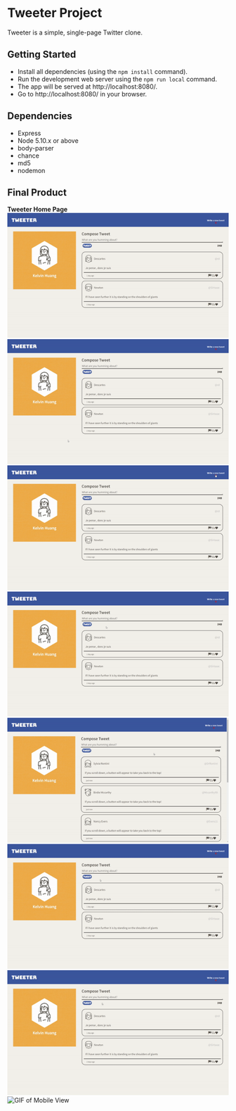 # Tweeter Project

Tweeter is a simple, single-page Twitter clone.

## Getting Started

- Install all dependencies (using the `npm install` command).
- Run the development web server using the `npm run local` command.
- The app will be served at http://localhost:8080/.
- Go to http://localhost:8080/ in your browser.

## Dependencies

- Express
- Node 5.10.x or above
- body-parser
- chance
- md5
- nodemon

## Final Product

<p align="center">
<div>
<strong>Tweeter Home Page</strong>
<img src="https://github.com/kelvinhuang98/tweeter/blob/master/docs/Home.gif" alt="GIF of Home Page" />
</div>
<img src="https://github.com/kelvinhuang98/tweeter/blob/master/docs/Hover-Effects.gif" alt="GIF of Hover Effects" />
<img src="https://github.com/kelvinhuang98/tweeter/blob/master/docs/Form-Toggle.gif" alt="GIF of Form Toggle" />
<img src="https://github.com/kelvinhuang98/tweeter/blob/master/docs/Submit-Tweet.gif" alt="GIF of Tweet Submission" />
<img src="https://github.com/kelvinhuang98/tweeter/blob/master/docs/Scroll-To-Top.gif" alt="GIF of Return to Top Button" />
<img src="https://github.com/kelvinhuang98/tweeter/blob/master/docs/Error1.gif" alt="GIF of Empty Tweet Submission Error Message" />
<img src="https://github.com/kelvinhuang98/tweeter/blob/master/docs/Error2.gif" alt="GIF of Exceed Maximum Characters Error Message" />
<img src="https://github.com/kelvinhuang98/tweeter/blob/master/docs/Mobile-View.gif" alt="GIF of Mobile View">
</p>
